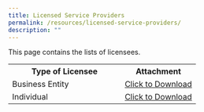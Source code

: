 ```yaml
---
title: Licensed Service Providers
permalink: /resources/licensed-service-providers/
description: ""
---
```

This page contains the lists of licensees. 

<table>
<tbody><tr>
	<th width="60%"><b>Type of Licensee</b></th>
	<th width="40%"><b>Attachment</b></th>
</tr>
<tr>
	<td>Business Entity</td>
<td><a href="/files/Licensed%20Service%20Providers/list%20of%20licensed%20business%20entities_25aug.pdf" download="">Click to Download</a></td>
</tr>
<tr>
	<td>Individual</td>
<td><a href="/files/Licensed%20Service%20Providers/list%20of%20licensed%20individuals_25aug.pdf" download="">Click to Download</a></td>
</tr>
</tbody>
</table>